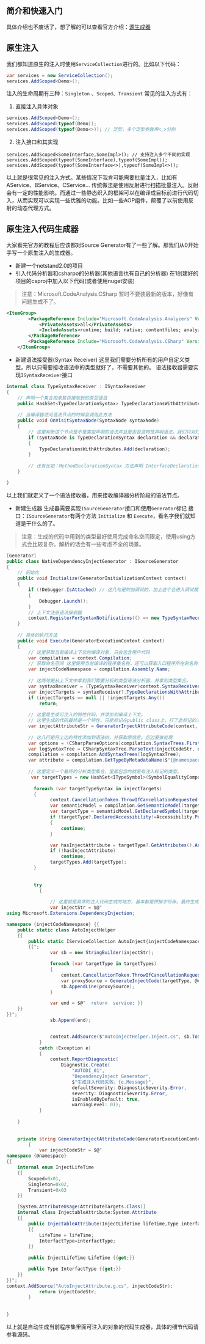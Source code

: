 ## 简介和快速入门
具体介绍也不废话了，想了解的可以查看官方介绍：[源生成器](https://docs.microsoft.com/zh-cn/dotnet/csharp/roslyn-sdk/source-generators-overview)

## 原生注入

我们都知道原生的注入时使用`ServiceCollection`进行的。比如以下代码：
```csharp
var services = new ServiceCollection();
services.AddScoped<Demo>();
```
注入的生命周期有三种：`Singleton` 、`Scoped`、`Transient`
常见的注入方式有：
1. 直接注入具体对象
```csharp
services.AddScoped<Demo>();
services.AddScoped(typeof(Demo));
services.AddScoped(typeof(Demo<>)); // 泛型，多个泛型参数用<,>分割
```
2. 注入接口和其实现
```charp
services.AddScoped<SomeInterface,SomeImpl>(); // 支持注入多个不同的实现
services.AddScoped(typeof(SomeInterface),typeof(SomeImpl)); 
services.AddScoped(typeof(SomeInterface<>),typeof(SomeImpl<>)); 
```
以上就是很常见的注入方式。某些情况下我肯可能需要批量注入，比如有 AService、BService、CService...
传统做法是使用反射进行扫描批量注入。反射会有一定的性能影响。而通过一些静态织入的框架可以在编译成目标前进行代码切入，从而实现可以实现一些优雅的功能。比如一些AOP组件，颠覆了以前使用反射的动态代理方式。

## 原生注入代码生成器

大家看完官方的教程后应该都对Source Generator有了一些了解。那我们从0开始手写一个原生注入的生成器。

-  新建一个netstand2.0的项目
-  引入代码分析器和csharpo的分析器(其他语言也有自己的分析器)
在1创建好的项目的csproj中加入以下代码(或者使用nuget安装)
> 注意：Microsoft.CodeAnalysis.CSharp 暂时不要装最新的版本，好像有问题生成不了。
```xml
<ItemGroup>
		<PackageReference Include="Microsoft.CodeAnalysis.Analyzers" Version="3.3.3">
			<PrivateAssets>all</PrivateAssets>
			<IncludeAssets>runtime; build; native; contentfiles; analyzers; buildtransitive</IncludeAssets>
		</PackageReference>
		<PackageReference Include="Microsoft.CodeAnalysis.CSharp" Version="4.0.1" PrivateAssets="all" />
	</ItemGroup>
```

-  新建语法接受器(Syntax Receiver)
这里我们需要分析所有的用户自定义类型。所以只需要接收语法中的类型就好了，不需要其他的。
语法接收器需要实现`ISyntaxReceiver`接口
```csharp
internal class TypeSyntaxReceiver : ISyntaxReceiver
{
    // 声明一个集合用来暂存接收到的类型语法
    public HashSet<TypeDeclarationSyntax> TypeDeclarationsWithAttributes { get; } = new();
    
    // 当编译器访问语法节点的时候会调用此方法
    public void OnVisitSyntaxNode(SyntaxNode syntaxNode)
    {
        // 这里判断这个节点是不是类型声明的语法并且是否包含特性声明语法。我们只对打了特殊标记的进行处理，其余的就不处理。减少一些编译时的影响
        if (syntaxNode is TypeDeclarationSyntax declaration && declaration.AttributeLists.Any())
        {
            TypeDeclarationsWithAttributes.Add(declaration);
        }
        
        // 还有比如：MethodDeclarationSyntax 方法声明 InterfaceDeclarationSyntax接口声明等等，根据需要可以接受不同的语法结点进行分析。
    }

}
```

以上我们就定义了一个语法接收器，用来接收编译器分析阶段的语法节点。

- 新建生成器
生成器需要实现`ISourceGenerator`接口和使用`Generator`标记
接口：`ISourceGenerator`有两个方法 `Initialize` 和 `Execute`，看名字我们就知道是干什么的了。

> 注意：生成的代码中用到的类型最好使用完成命名空间限定，使用using方式会比较复杂。解析的话会有一些考虑不全的场景。

```csharp
[Generator]
public class NativeDependencyInjectGenerator : ISourceGenerator
{
    // 初始化
    public void Initialize(GeneratorInitializationContext context)
    {
        if (!Debugger.IsAttached) // 这几句是附加调试的，加上这个会进入调试模式，和正常的c#代码调试一样。
        {
            Debugger.Launch();
        }
        // 上下文注册语法接收器
        context.RegisterForSyntaxNotifications(() => new TypeSyntaxReceiver());
    }
    
    // 具体的执行方法
    public void Execute(GeneratorExecutionContext context)
    {
        // 这里获取当前编译上下文的编译对象，只会包含用户代码
        var compilation = context.Compilation;
        // 获取命名空间 这里使用当前编译的程序集名称，还可以获取入口程序所在的名称空间。但是我们是直接生成这个程序集下的所有声明未可注入的，所以就直接用程序集名称了。
        var injectCodeNamespace = compilation.Assembly.Name;
        
        // 这两句是从上下文中拿到我们需要分析的类型语法分析器，并拿到类型集合。
        var syntaxReceiver = (TypeSyntaxReceiver)context.SyntaxReceiver;
        var injectTargets = syntaxReceiver?.TypeDeclarationsWithAttributes;
        if (injectTargets == null || !injectTargets.Any())
            return;
        
        // 这里是生成可注入的特性代码，并添加到编译上下文。
        // 这里生成的代码最终是一个特性，只能标记在public class上，打了此标记的才会生成到注入代码中
        var injectAttributeStr = GeneratorInjectAttributeCode(context, @namespace);
        
        // 这几行是将上边的特性添加到语法树，并获取原信息。后边要做处理
        var options = (CSharpParseOptions)compilation.SyntaxTrees.First().Options;
        var logSyntaxTree = CSharpSyntaxTree.ParseText(injectCodeStr, options);
        compilation = compilation.AddSyntaxTrees(logSyntaxTree);
        var attribute = compilation.GetTypeByMetadataName($"{@namespace}.InjectableAttribute");
        
        // 这里定义一个最终的分析类型集合，里面包含的就是有注入标记的类型。
         var targetTypes = new HashSet<ITypeSymbol>(SymbolEqualityComparer.Default);
         
          foreach (var targetTypeSyntax in injectTargets)
          {
                context.CancellationToken.ThrowIfCancellationRequested();
                var semanticModel = compilation.GetSemanticModel(targetTypeSyntax.SyntaxTree);
                var targetType = semanticModel.GetDeclaredSymbol(targetTypeSyntax);
                if (targetType?.DeclaredAccessibility!=Accessibility.Public)
                {
                    continue;
                }

                var hasInjectAttribute = targetType?.GetAttributes().Any(x => SymbolEqualityComparer.Default.Equals(x.AttributeClass, attribute)) ?? false;
                if (!hasInjectAttribute)
                    continue;
                targetTypes.Add(targetType);
          }
          
          
          try
            {
            
                // 这里就是具体的注入代码生成的地方，基本都是拼接字符串。最终生成IServiceCollection的扩展。
                var injectStr = $@" 
using Microsoft.Extensions.DependencyInjection;

namespace {injectCodeNamespace} {{
    public static class AutoInjectHelper
    {{
        public static IServiceCollection AutoInject{injectCodeNamespace.Replace(".", "_")}(this IServiceCollection service)
        {{";
                var sb = new StringBuilder(injectStr);

                foreach (var targetType in targetTypes)
                {
                    context.CancellationToken.ThrowIfCancellationRequested();
                    var proxySource = GenerateInjectCode(targetType, @namespace, attribute);
                    sb.AppendLine(proxySource);
                }

                var end = $@"  return  service; }}
    }}
}}";
                sb.Append(end);


                context.AddSource($"AutoInjectHelper.Inject.cs", sb.ToString());
            }
            catch (Exception e)
            {
                context.ReportDiagnostic(
                    Diagnostic.Create(
                        "AUTODI_01",
                        "DependencyInject Generator",
                        $"生成注入代码失败，{e.Message}",
                        defaultSeverity: DiagnosticSeverity.Error,
                        severity: DiagnosticSeverity.Error,
                        isEnabledByDefault: true,
                        warningLevel: 0));
            }
        
    }
    
    
    private string GeneratorInjectAttributeCode(GeneratorExecutionContext context, string @namespace)
        {
            var injectCodeStr = $@"
namespace {@namespace}
{{
    internal enum InjectLifeTime
    {{
        Scoped=0x01,
        Singleton=0x02,
        Transient=0x03
    }}

    [System.AttributeUsage(AttributeTargets.Class)]
    internal class InjectableAttribute:System.Attribute
    {{ 
        public InjectableAttribute(InjectLifeTime lifeTime,Type interfactType=null)
        {{
            LifeTime = lifeTime;
            InterfactType=interfactType;
        }}
		        
        public InjectLifeTime LifeTime {{get;}}

        public Type InterfactType {{get;}}
    }}
}}";
context.AddSource("AutoInjectAttribute.g.cs", injectCodeStr);
            return injectCodeStr;
        }
    
    
}
```

以上就是自动生成当前程序集里面可注入的对象的代码生成器，具体的细节代码请参看源码。